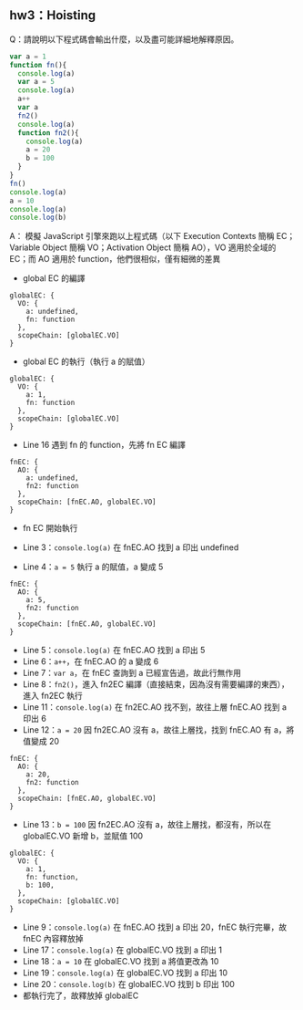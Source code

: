 ## hw3：Hoisting
Q：請說明以下程式碼會輸出什麼，以及盡可能詳細地解釋原因。

```javascript
var a = 1
function fn(){
  console.log(a)
  var a = 5
  console.log(a)
  a++
  var a
  fn2()
  console.log(a)
  function fn2(){
    console.log(a)
    a = 20
    b = 100
  }
}
fn()
console.log(a)
a = 10
console.log(a)
console.log(b)
```

A：
模擬 JavaScript 引擎來跑以上程式碼（以下 Execution Contexts 簡稱 EC；Variable Object 簡稱 VO；Activation Object 簡稱 AO），VO 適用於全域的 EC；而 AO 適用於 function，他們很相似，僅有細微的差異

- global EC 的編譯
```
globalEC: {
  VO: {
    a: undefined,
    fn: function
  },
  scopeChain: [globalEC.VO]
}
```
- global EC 的執行（執行 a 的賦值）
```
globalEC: {
  VO: {
    a: 1,
    fn: function
  },
  scopeChain: [globalEC.VO]
}
```
- Line 16 遇到 fn 的 function，先將 fn EC 編譯
```
fnEC: {
  AO: {
    a: undefined,
    fn2: function
  },
  scopeChain: [fnEC.AO, globalEC.VO]
}
```
- fn EC 開始執行

- Line 3：```console.log(a)``` 在 fnEC.AO 找到 a 印出 undefined
- Line 4：```a = 5``` 執行 a 的賦值，a 變成 5
```
fnEC: {
  AO: {
    a: 5,
    fn2: function
  },
  scopeChain: [fnEC.AO, globalEC.VO]
}
```
- Line 5：```console.log(a)``` 在 fnEC.AO 找到 a 印出 5
- Line 6：```a++```，在 fnEC.AO 的 a 變成 6
- Line 7：```var a```，在 fnEC 查詢到 a 已經宣告過，故此行無作用
- Line 8：```fn2()```，進入 fn2EC 編譯（直接結束，因為沒有需要編譯的東西），進入 fn2EC 執行
- Line 11：```console.log(a)``` 在 fn2EC.AO 找不到，故往上層 fnEC.AO 找到 a 印出 6
- Line 12：```a = 20``` 因 fn2EC.AO 沒有 a，故往上層找，找到 fnEC.AO 有 a，將值變成 20

```
fnEC: {
  AO: {
    a: 20,
    fn2: function
  },
  scopeChain: [fnEC.AO, globalEC.VO]
}
```
- Line 13：```b = 100``` 因 fn2EC.AO 沒有 a，故往上層找，都沒有，所以在 globalEC.VO 新增 b，並賦值 100

```
globalEC: {
  VO: {
    a: 1,
    fn: function,
    b: 100,
  },
  scopeChain: [globalEC.VO]
}
```
- Line 9：```console.log(a)``` 在 fnEC.AO 找到 a 印出 20，fnEC 執行完畢，故 fnEC 內容釋放掉
- Line 17：```console.log(a)``` 在 globalEC.VO 找到 a 印出 1
- Line 18：```a = 10``` 在 globalEC.VO 找到 a 將值更改為 10
- Line 19：```console.log(a)``` 在 globalEC.VO 找到 a 印出 10
- Line 20：```console.log(b)``` 在 globalEC.VO 找到 b 印出 100
- 都執行完了，故釋放掉 globalEC
